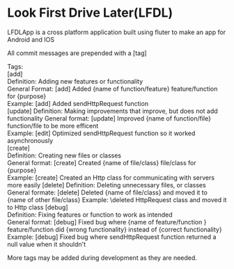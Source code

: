 # Look First Drive Later(LFDL)

LFDLApp is a cross platform application built using fluter to make an app for Android and IOS

All commit messages are prepended with a \[tag] 

Tags:  
\[add]  
  Definition: Adding new features or functionality  
  General Format: \[add] Added {name of function/feature} feature/function for {purpose}  
  Example: [add] Added sendHttpRequest function  
\[update]
  Definition: Making improvements that improve, but does not add functionality 
  General format: \[update] Improved {name of function/file} function/file to be more efficent  
  Example: [edit] Optimized sendHttpRequest function so it worked asynchronously  
\[create]  
  Definition: Creating new files or classes  
  General format: \[create] Created {name of file/class} file/class for {purpose}  
  Example: \[create] Created an Http class for communicating with servers more easily
\[delete]
  Definition: Deleting unnecessary files, or classes
  General formate: \[delete] Deleted {name of file/class} and moved it to {name of other file/class}
  Example: \deleted HttpRequest class and moved it to Http class
\[debug]  
  Definition: Fixing features or function to work as intended  
  General format: \[debug] Fixed bug where {name of feature/function } feature/function did {wrong functionality} instead of {correct functionality}  
  Example: \[debug] Fixed bug where sendHttpRequest function returned a null value when it shouldn't  

More tags may be added during development as they are needed.

